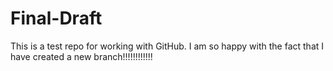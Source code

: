 # Final-Draft
This is a test repo for working with GitHub.
I am so happy with the fact that I have created a new branch!!!!!!!!!!!!
